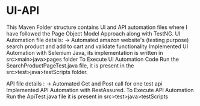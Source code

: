 # UI-API
This Maven Folder structure contains UI and API automation files where I have followed the Page Object Model Approach along with TestNG.
UI Automation file details:
-> Automated amazon website's (testing purpose) search product and add to cart and validate functionality 
Implemented UI Automation with Selenium Java, its implementation is written in src>main>java>pages folder 
To Execute UI Automation Code Run the SearchProductPageTest.java file, it is present in the src>test>java>testScripts folder.


API file details :
-> Automated Get and Post call for one test api 
Implemented API Automation with RestAssured.
To Execute API Automation Run the ApiTest.java file it is present in src>test>java>testScripts
